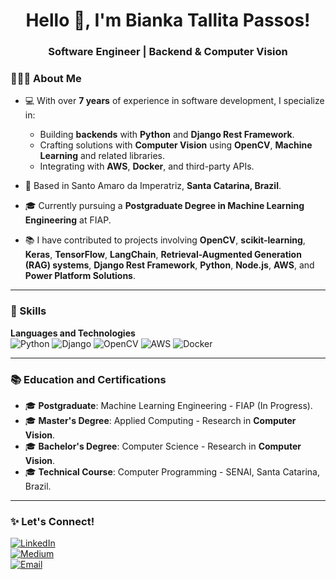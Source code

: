 <!-- Presentation Banner -->
<h1 align="center">Hello 👋, I'm Bianka Tallita Passos!</h1>
<h3 align="center">Software Engineer | Backend & Computer Vision</h3>

<!-- About Me Section -->
### 👩🏼‍💻 About Me

- 💻 With over **7 years** of experience in software development, I specialize in:
  - Building **backends** with **Python** and **Django Rest Framework**.
  - Crafting solutions with **Computer Vision** using **OpenCV**, **Machine Learning** and related libraries.
  - Integrating with **AWS**, **Docker**, and third-party APIs.

- 📍 Based in Santo Amaro da Imperatriz, **Santa Catarina, Brazil**.

- 🎓 Currently pursuing a **Postgraduate Degree in Machine Learning Engineering** at FIAP.

- 📚 I have contributed to projects involving **OpenCV**, **scikit-learning**, **Keras**, **TensorFlow**, **LangChain**, **Retrieval-Augmented Generation (RAG) systems**, **Django Rest Framework**, **Python**, **Node.js**, **AWS**, and **Power Platform Solutions**.

---

### 🚀 Skills

**Languages and Technologies**  
![Python](https://img.shields.io/badge/Python-3776AB?style=flat&logo=python&logoColor=white)
![Django](https://img.shields.io/badge/Django-092E20?style=flat&logo=django&logoColor=white)
![OpenCV](https://img.shields.io/badge/OpenCV-5C3EE8?style=flat&logo=opencv&logoColor=white)
![AWS](https://img.shields.io/badge/AWS-232F3E?style=flat&logo=amazon-aws&logoColor=white)
![Docker](https://img.shields.io/badge/Docker-2496ED?style=flat&logo=docker&logoColor=white)

---

### 📚 Education and Certifications

- 🎓 **Postgraduate**: Machine Learning Engineering - FIAP (In Progress).  
- 🎓 **Master's Degree**: Applied Computing - Research in **Computer Vision**.  
- 🎓 **Bachelor's Degree**: Computer Science - Research in **Computer Vision**.
- 🎓 **Technical Course**: Computer Programming - SENAI, Santa Catarina, Brazil.  

---

### ✨ Let's Connect!

[![LinkedIn](https://img.shields.io/badge/LinkedIn-0A66C2?style=flat&logo=linkedin&logoColor=white)](https://www.linkedin.com/in/biankapassos)    
[![Medium](https://img.shields.io/badge/Medium-000000?style=flat&logo=medium&logoColor=white)](https://medium.com/@biankatpas)  
[![Email](https://img.shields.io/badge/Email-DB4437?style=flat&logo=gmail&logoColor=white)](mailto:biankatpas@gmail.com)
